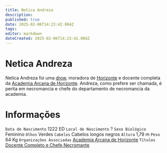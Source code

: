 ```yaml
---
title: Netica Andreza
description: 
published: true
date: 2025-02-06T14:23:42.084Z
tags: 
editor: markdown
dateCreated: 2025-02-06T14:23:42.084Z
---
```


# Netica Andreza
Netica Andreza foi uma [drow](/fauna-e-flora/especies-inteligentes/elfo-negro), moradora de [Horizonte](/lugares/plano-material/drafeon/sul-de-drafeon/horizonte) e docente completa da [Academia Arcana de Horizonte](/faccoes/nacoes/imperio-dragao/academia-arcana-de-horizonte). Andreza, como prefere ser chamada, é perita em necromancia e chefe do departamento de necromancia da academia.


# Informações
`Data de Nascimento` 1222 ED
`Local de Nascimento` ?
`Sexo Biológico` Feminino
`Olhos` Verdes
`Cabelos` Cabelos longos negros
`Altura` 1,79 m
`Peso` 64 Kg
`Organizações Associadas` [Academia Arcana de Horizonte](/faccoes/nacoes/imperio-dragao/academia-arcana-de-horizonte)
`Títulos` [Docente Completo e Chefe Necromante](/rankings-e-titulos/academia-arcana-de-horizonte)
